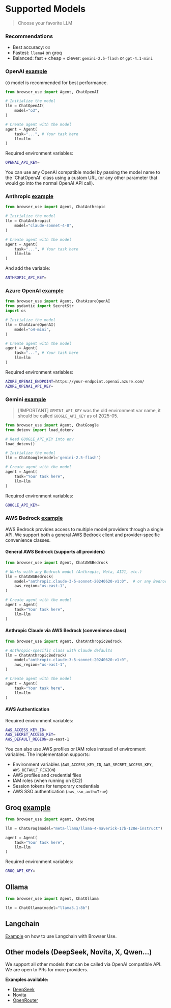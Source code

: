 # Supported Models

> Choose your favorite LLM

### Recommendations

* Best accuracy: `O3`
* Fastest: `llama4` on groq
* Balanced: fast + cheap + clever: `gemini-2.5-flash` or `gpt-4.1-mini`

### OpenAI [example](https://github.com/browser-use/browser-use/blob/main/examples/models/gpt-4.1.py)

`O3` model is recommended for best performance.

```python
from browser_use import Agent, ChatOpenAI

# Initialize the model
llm = ChatOpenAI(
    model="o3",
)

# Create agent with the model
agent = Agent(
    task="...", # Your task here
    llm=llm
)
```

Required environment variables:

```bash .env
OPENAI_API_KEY=
```

<Info>
  You can use any OpenAI compatible model by passing the model name to the
  `ChatOpenAI` class using a custom URL (or any other parameter that would go
  into the normal OpenAI API call).
</Info>

### Anthropic [example](https://github.com/browser-use/browser-use/blob/main/examples/models/claude-4-sonnet.py)

```python
from browser_use import Agent, ChatAnthropic

# Initialize the model
llm = ChatAnthropic(
    model="claude-sonnet-4-0",
)

# Create agent with the model
agent = Agent(
    task="...", # Your task here
    llm=llm
)
```

And add the variable:

```bash .env
ANTHROPIC_API_KEY=
```

### Azure OpenAI [example](https://github.com/browser-use/browser-use/blob/main/examples/models/azure_openai.py)

```python
from browser_use import Agent, ChatAzureOpenAI
from pydantic import SecretStr
import os

# Initialize the model
llm = ChatAzureOpenAI(
    model="o4-mini",
)

# Create agent with the model
agent = Agent(
    task="...", # Your task here
    llm=llm
)
```

Required environment variables:

```bash .env
AZURE_OPENAI_ENDPOINT=https://your-endpoint.openai.azure.com/
AZURE_OPENAI_API_KEY=
```

### Gemini [example](https://github.com/browser-use/browser-use/blob/main/examples/models/gemini.py)

> \[!IMPORTANT] `GEMINI_API_KEY` was the old environment var name, it should be called `GOOGLE_API_KEY` as of 2025-05.

```python
from browser_use import Agent, ChatGoogle
from dotenv import load_dotenv

# Read GOOGLE_API_KEY into env
load_dotenv()

# Initialize the model
llm = ChatGoogle(model='gemini-2.5-flash')

# Create agent with the model
agent = Agent(
    task="Your task here",
    llm=llm
)
```

Required environment variables:

```bash .env
GOOGLE_API_KEY=
```

### AWS Bedrock [example](https://github.com/browser-use/browser-use/blob/main/examples/models/aws.py)

AWS Bedrock provides access to multiple model providers through a single API. We support both a general AWS Bedrock client and provider-specific convenience classes.

#### General AWS Bedrock (supports all providers)

```python
from browser_use import Agent, ChatAWSBedrock

# Works with any Bedrock model (Anthropic, Meta, AI21, etc.)
llm = ChatAWSBedrock(
    model="anthropic.claude-3-5-sonnet-20240620-v1:0",  # or any Bedrock model
    aws_region="us-east-1",
)

# Create agent with the model
agent = Agent(
    task="Your task here",
    llm=llm
)
```

#### Anthropic Claude via AWS Bedrock (convenience class)

```python
from browser_use import Agent, ChatAnthropicBedrock

# Anthropic-specific class with Claude defaults
llm = ChatAnthropicBedrock(
    model="anthropic.claude-3-5-sonnet-20240620-v1:0",
    aws_region="us-east-1",
)

# Create agent with the model
agent = Agent(
    task="Your task here",
    llm=llm
)
```

#### AWS Authentication

Required environment variables:

```bash .env
AWS_ACCESS_KEY_ID=
AWS_SECRET_ACCESS_KEY=
AWS_DEFAULT_REGION=us-east-1
```

You can also use AWS profiles or IAM roles instead of environment variables. The implementation supports:

* Environment variables (`AWS_ACCESS_KEY_ID`, `AWS_SECRET_ACCESS_KEY`, `AWS_DEFAULT_REGION`)
* AWS profiles and credential files
* IAM roles (when running on EC2)
* Session tokens for temporary credentials
* AWS SSO authentication (`aws_sso_auth=True`)

## Groq [example](https://github.com/browser-use/browser-use/blob/main/examples/models/llama4-groq.py)

```python
from browser_use import Agent, ChatGroq

llm = ChatGroq(model="meta-llama/llama-4-maverick-17b-128e-instruct")

agent = Agent(
    task="Your task here",
    llm=llm
)
```

Required environment variables:

```bash .env
GROQ_API_KEY=
```

## Ollama

```python
from browser_use import Agent, ChatOllama

llm = ChatOllama(model="llama3.1:8b")
```

## Langchain

[Example](https://github.com/browser-use/browser-use/blob/main/examples/models/langchain) on how to use Langchain with Browser Use.

## Other models (DeepSeek, Novita, X, Qwen...)

We support all other models that can be called via OpenAI compatible API. We are open to PRs for more providers.

**Examples available:**

* [DeepSeek](https://github.com/browser-use/browser-use/blob/main/examples/models/deepseek-chat.py)
* [Novita](https://github.com/browser-use/browser-use/blob/main/examples/models/novita.py)
* [OpenRouter](https://github.com/browser-use/browser-use/blob/main/examples/models/openrouter.py)

